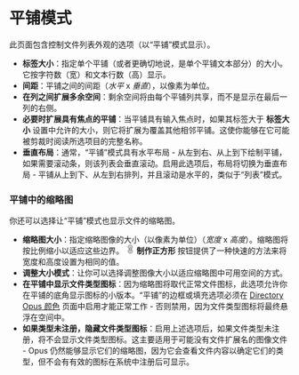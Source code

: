 # 平铺模式

此页面包含控制文件列表外观的选项（以“平铺”模式显示）。

- **标签大小**：指定单个平铺（或者更确切地说，是单个平铺文本部分）的大小。它按字符数（宽）和文本行数（高）显示。
- **间距**：平铺之间的间距（*水平* x *垂直*），以像素为单位。
- **在列之间扩展多余空间**：剩余空间将由每个平铺列共享，而不是显示在最后一列的右侧。
- **必要时扩展具有焦点的平铺**：当平铺具有输入焦点时，如果其标签大于 **标签大小** 设置中允许的大小，则它将扩展为覆盖其他相邻平铺。这使你能够在它可能被剪裁时阅读所选项目的完整名称。
- **垂直布局**：通常，“平铺”模式具有水平布局 - 从左到右、从上到下绘制平铺，如果需要滚动条，则该列表会垂直滚动。启用此选项后，布局将切换为垂直布局 - 平铺从上到下、从左到右排列，并且滚动是水平的，类似于“列表”模式。

  

### 平铺中的缩略图

你还可以选择让“平铺”模式也显示文件的缩略图。

- **缩略图大小**：指定缩略图像的大小（以像素为单位）（*宽度* x *高度*）。缩略图将按比例缩小以适应这些边界。 ![](/Manual/images/media/13/pathlink-linked.png) **制作正方形** 按钮提供了一种快速的方法来将宽度和高度设置为相同的值。
- **调整大小模式**：让你可以选择调整图像大小以适应缩略图中可用空间的方式。
- **在平铺中显示文件类型图标**：因为缩略图将取代正常文件图标，此选项允许你在平铺的底角显示图标的小版本。“平铺”的边框或填充选项必须在 [Directory Opus 颜色](/Manual/preferences/preferences_categories/colors_and_fonts/directory_opus_colors.zh.md) 页面中启用才能正常工作 - 否则禁用，因为文件类型图标将最终悬浮在空间中。
- **如果类型未注册，隐藏文件类型图标**：启用上述选项后，如果文件类型未注册，将不会显示文件类型图标。这主要适用于可能没有文件扩展名的图像文件 - Opus 仍然能够显示它们的缩略图，因为它会查看文件内容以确定它们的类型，但不会有有效的图标在系统中注册后可显示。